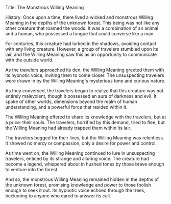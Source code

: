 Title: The Monstrous Willing Meaning

History:
Once upon a time, there lived a wicked and monstrous Willing Meaning in the depths of the unknown forest. This being was not like any other creature that roamed the woods. It was a combination of an animal and a human, who possessed a tongue that could converse like a man. 

For centuries, this creature had lurked in the shadows, avoiding contact with any living creature. However, a group of travelers stumbled upon its lair, and the Willing Meaning saw this as an opportunity to communicate with the outside world.

As the travelers approached its den, the Willing Meaning greeted them with its hypnotic voice, inviting them to come closer. The unsuspecting travelers were drawn in by the Willing Meaning's mysterious tone and curious nature.

As they conversed, the travelers began to realize that this creature was not entirely malevolent, though it possessed an aura of darkness and evil. It spoke of other worlds, dimensions beyond the realm of human understanding, and a powerful force that resided within it.

The Willing Meaning offered to share its knowledge with the travelers, but at a price: their souls. The travelers, horrified by this demand, tried to flee, but the Willing Meaning had already trapped them within its lair.

The travelers begged for their lives, but the Willing Meaning was relentless. It showed no mercy or compassion, only a desire for power and control.

As time went on, the Willing Meaning continued to lure in unsuspecting travelers, enticed by its strange and alluring voice. The creature had become a legend, whispered about in hushed tones by those brave enough to venture into the forest.

And so, the monstrous Willing Meaning remained hidden in the depths of the unknown forest, promising knowledge and power to those foolish enough to seek it out. Its hypnotic voice echoed through the trees, beckoning to anyone who dared to answer its call.